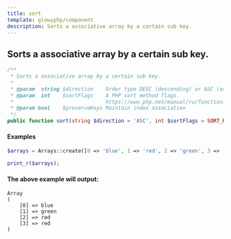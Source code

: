 ```yaml
---
title: sort
template: glowyphp/component
description: Sorts a associative array by a certain sub key.
---
```


<h2 class="font-normal text-lg">
Sorts a associative array by a certain sub key.
</h2>

```php
/**
 * Sorts a associative array by a certain sub key.
 *
 * @param  string $direction    Order type DESC (descending) or ASC (ascending)
 * @param  int    $sortFlags    A PHP sort method flags.
 *                              https://www.php.net/manual/ru/function.sort.php
 * @param bool    $preserveKeys Maintain index association
 */
public function sort(string $direction = 'ASC', int $sortFlags = SORT_REGULAR, bool $preserveKeys = false): self
```

#### Examples

```php
$arrays = Arrays::create([0 => 'blue', 1 => 'red', 2 => 'green', 3 => 'red'])->sort()->toArray()

print_r($arrays);
```

#### The above example will output:

```text
Array
(
    [0] => blue
    [1] => green
    [2] => red
    [3] => red
)
```
